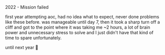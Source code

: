 2022 - Mission failed

first year attempting aoc, had no idea what to expect, never done problems like these before.
was manageable until day 7, then it took a sharp turn off a cliff and got to the point where it was taking me ~2 hours, a lot of brain power and unnecessary stress to solve and I just didn't have that kind of time to spare unfortunately.

until next year 🫡
